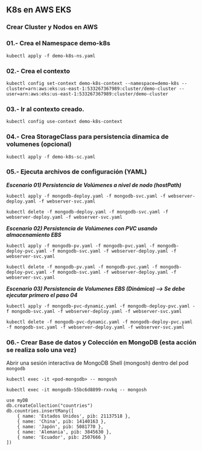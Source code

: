 ## K8s en AWS EKS

### Crear Cluster y Nodos en AWS

### 01.- Crea el Namespace demo-k8s
```
kubectl apply -f demo-k8s-ns.yaml
``` 

### 02.- Crea el contexto
```
kubectl config set-context demo-k8s-context --namespace=demo-k8s --cluster=arn:aws:eks:us-east-1:533267367989:cluster/demo-cluster --user=arn:aws:eks:us-east-1:533267367989:cluster/demo-cluster
```

### 03.- Ir al contexto creado.
```
kubectl config use-context demo-k8s-context
```

### 04.- Crea StorageClass para persistencia dinamica de volumenes (opcional)
```
kubectl apply -f demo-k8s-sc.yaml
```

### 05.- Ejecuta archivos de configuración (YAML)
***Escenario 01) Persistencia de Volúmenes a nivel de nodo (hostPath)***
```
kubectl apply -f mongodb-deploy.yaml -f mongodb-svc.yaml -f webserver-deploy.yaml -f webserver-svc.yaml

kubectl delete -f mongodb-deploy.yaml -f mongodb-svc.yaml -f webserver-deploy.yaml -f webserver-svc.yaml
```
***Escenario 02) Persistencia de Volúmenes con PVC usando almacenamiento EBS***
```
kubectl apply -f mongodb-pv.yaml -f mongodb-pvc.yaml -f mongodb-deploy-pvc.yaml -f mongodb-svc.yaml -f webserver-deploy.yaml -f webserver-svc.yaml

kubectl delete -f mongodb-pv.yaml -f mongodb-pvc.yaml -f mongodb-deploy-pvc.yaml -f mongodb-svc.yaml -f webserver-deploy.yaml -f webserver-svc.yaml
```
***Escenario 03) Persistencia de Volumenes EBS (Dinámica) --> Se debe ejecutar primero el paso 04***
```
kubectl apply -f mongodb-pvc-dynamic.yaml -f mongodb-deploy-pvc.yaml -f mongodb-svc.yaml -f webserver-deploy.yaml -f webserver-svc.yaml

kubectl delete -f mongodb-pvc-dynamic.yaml -f mongodb-deploy-pvc.yaml -f mongodb-svc.yaml -f webserver-deploy.yaml -f webserver-svc.yaml
```

### 06.- Crear Base de datos y Colección en MongoDB (esta acción se realiza solo una vez)

Abrir una sesión interactiva de MongoDB Shell (mongosh) dentro del pod `mongodb`
```
kubectl exec -it <pod-mongodb> -- mongosh

kubectl exec -it mongodb-55bc6d8899-rxvkq -- mongosh

use myDB
db.createCollection("countries")
db.countries.insertMany([
	{ name: 'Estados Unidos', pib: 21137518 },
	{ name: 'China', pib: 14140163 },
	{ name: 'Japón', pib: 5081770 },
	{ name: 'Alemania', pib: 3845630 },
	{ name: 'Ecuador', pib: 2507666 }
])
```
